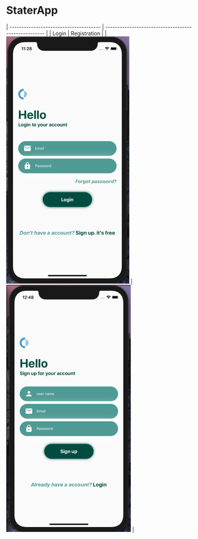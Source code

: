 # StaterApp

| -------------------------------------- | ---------------------------------------------------- |
| Login | Registration |
| ![Login Screen](Screenshots/Login.png) | ![Registration Screen](Screenshots/registration.png) |
